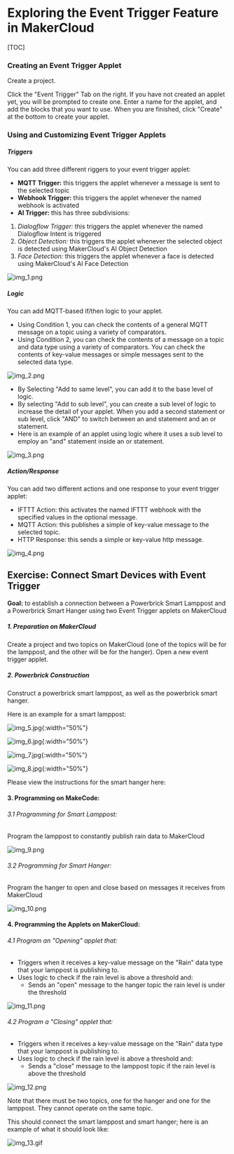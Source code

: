 # Exploring the Event Trigger Feature in MakerCloud

[TOC]

### Creating an Event Trigger Applet

Create a project.

Click the "Event Trigger" Tab on the right. If you have not created an applet yet, you will be prompted to create one. 
Enter a name for the applet, and add the blocks that you want to use. When you are finished, click "Create" at the bottom to create your applet.

### Using and Customizing Event Trigger Applets

##### Triggers
You can add three different riggers to your event trigger applet:

- **MQTT Trigger:** this triggers the applet whenever a message is sent to the selected topic
- **Webhook Trigger:** this triggers the applet whenever the named webhook is activated
- **AI Trigger:** this has three subdivisions:
1. _Dialogflow Trigger:_ this triggers the applet whenever the named Dialogflow Intent is triggered
2. _Object Detection:_ this triggers the applet whenever the selected object is detected using MakerCloud's AI Object Detection
3. _Face Detection:_ this triggers the applet whenever a face is detected using MakerCloud's AI Face Detection
    
![img_1.png](img/img_1.png)
    
##### Logic
You can add MQTT-based if/then logic to your applet. 

- Using Condition 1, you can check the contents of a general MQTT message on a topic using a variety of comparators.
- Using Condition 2, you can check the contents of a message on a topic and data type using a variety of comparators. You can check the contents of key-value messages or simple messages sent to the selected data type.
  
![img_2.png](img/img_3.png)

- By Selecting "Add to same level", you can add it to the base level of logic.
- By selecting "Add to sub level", you can create a sub level of logic to increase the detail of your applet. When you add a second statement or sub level, click "AND" to switch between an and statement and an or statement. 
- Here is an example of an applet using logic where it uses a sub level to employ an "and" statement inside an or statement.


![img_3.png](img/img_3.png)

##### Action/Response
You can add two different actions and one response to your event trigger applet:

- IFTTT Action: this activates the named IFTTT webhook with the specified values in the optional message.
- MQTT Action: this publishes a simple of key-value message to the selected topic.
- HTTP Response: this sends a simple or key-value http message.

![img_4.png](img/img_4.png)

## Exercise: Connect Smart Devices with Event Trigger

**Goal:** to establish a connection between a Powerbrick Smart Lamppost and a Powerbrick Smart Hanger using two Event Trigger applets on MakerCloud

##### 1. Preparation on MakerCloud
Create a project and two topics on MakerCloud (one of the topics will be for the lamppost, and the other will be for the hanger). Open a new event trigger applet.

##### 2. Powerbrick Construction
Construct a powerbrick smart lamppost, as well as the powerbrick smart hanger.

Here is an example for a smart lamppost:

![img_5.jpg](img/img_5.jpg){:width="50%"}

![img_6.jpg](img/img_6.jpg){:width="50%"}

![img_7.jpg](img/img_7.jpg){:width="50%"}

![img_8.jpg](img/img_8.jpg){:width="50%"}

Please view the instructions for the smart hanger here:

#### 3. Programming on MakeCode:

###### 3.1 Programming for Smart Lamppost:
Program the lamppost to constantly publish rain data to MakerCloud

![img_9.png](img/img_9.png)

###### 3.2 Programming for Smart Hanger:
Program the hanger to open and close based on messages it receives from MakerCloud

![img_10.png](img/img_10.png)

#### 4. Programming the Applets on MakerCloud:

###### 4.1 Program an "Opening" applet that: 

- Triggers when it receives a key-value message on the "Rain" data type that your lamppost is publishing to.
- Uses logic to check if the rain level is above a threshold and:
  - Sends an "open" message to the hanger topic the rain level is under the threshold

![img_11.png](img/img_11.png)

###### 4.2 Program a "Closing" applet that:

- Triggers when it receives a key-value message on the "Rain" data type that your lamppost is publishing to.
- Uses logic to check if the rain level is above a threshold and:
  - Sends a "close" message to the lamppost topic if the rain level is above the threshold

![img_12.png](img/img_12.png)

Note that there must be two topics, one for the hanger and one for the lamppost. They cannot operate on the same topic.

This should connect the smart lamppost and smart hanger; here is an example of what it should look like:

![img_13.gif](img/img_13.gif)

